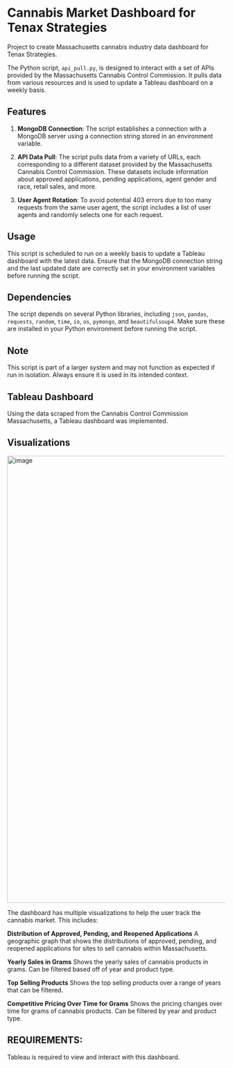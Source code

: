 # Cannabis Market Dashboard for Tenax Strategies
Project to create Massachusetts cannabis industry data dashboard for Tenax Strategies.


The Python script, `api_pull.py`, is designed to interact with a set of APIs provided by the Massachusetts Cannabis Control Commission. It pulls data from various resources and is used to update a Tableau dashboard on a weekly basis.

## Features

1. **MongoDB Connection**: The script establishes a connection with a MongoDB server using a connection string stored in an environment variable. 

2. **API Data Pull**: The script pulls data from a variety of URLs, each corresponding to a different dataset provided by the Massachusetts Cannabis Control Commission. These datasets include information about approved applications, pending applications, agent gender and race, retail sales, and more.

3. **User Agent Rotation**: To avoid potential 403 errors due to too many requests from the same user agent, the script includes a list of user agents and randomly selects one for each request.

## Usage

This script is scheduled to run on a weekly basis to update a Tableau dashboard with the latest data. Ensure that the MongoDB connection string and the last updated date are correctly set in your environment variables before running the script.

## Dependencies

The script depends on several Python libraries, including `json`, `pandas`, `requests`, `random`, `time`, `io`, `os`, `pymongo`, and `beautifulsoup4`. Make sure these are installed in your Python environment before running the script.

## Note

This script is part of a larger system and may not function as expected if run in isolation. Always ensure it is used in its intended context.

## Tableau Dashboard
Using the data scraped from the Cannabis Control Commission Massachusetts, a Tableau dashboard was implemented.

## Visualizations
<img width="1028" alt="image" src="https://github.com/jpan1234/TenaxDashboard/assets/122037319/389d894a-3f42-4c13-8862-d6f6f158a869">

The dashboard has multiple visualizations to help the user track the cannabis market. This includes:

**Distribution of Approved, Pending, and Reopened Applications**
A geographic graph that shows the distributions of approved, pending, and reopened applications for sites to sell cannabis within Massachusetts.

**Yearly Sales in Grams**
Shows the yearly sales of cannabis products in grams. Can be filtered based off of year and product type.

**Top Selling Products**
Shows the top selling products over a range of years that can be filtered. 

**Competitive Pricing Over Time for Grams**
Shows the pricing changes over time for grams of cannabis products. Can be filtered by year and product type. 

## REQUIREMENTS:
Tableau is required to view and interact with this dashboard.


